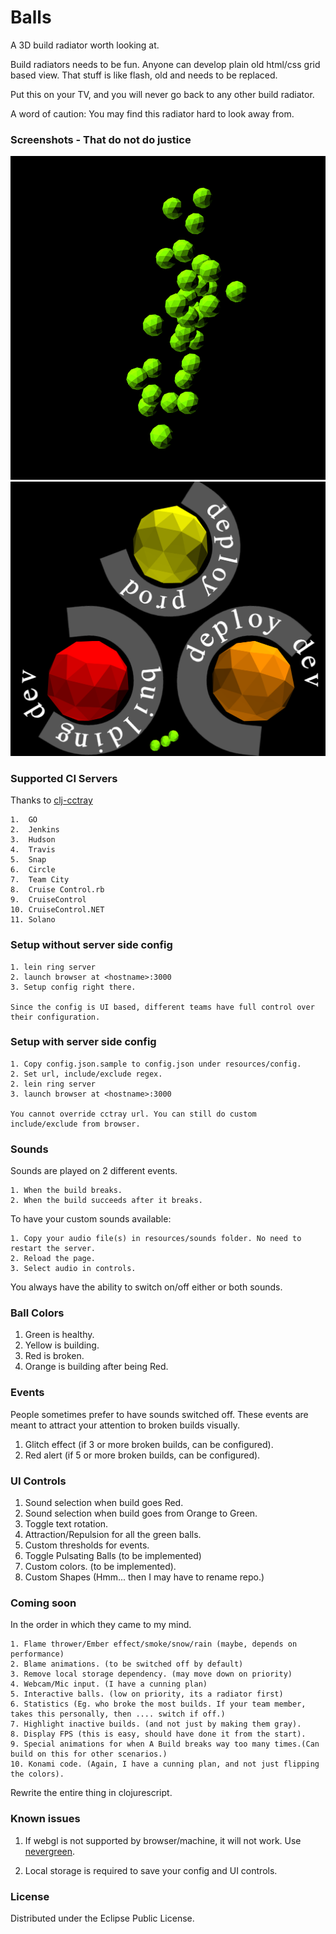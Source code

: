 # Balls

A 3D build radiator worth looking at.

Build radiators needs to be fun. Anyone can develop plain old html/css grid based view.
That stuff is like flash, old and needs to be replaced.

Put this on your TV, and you will never go back to any other build radiator.

A word of caution: You may find this radiator hard to look away from.

### Screenshots - That do not do justice

![Green balls](docs/all-green-balls.png)
![Building balls](docs/balls-building.png)

### Supported CI Servers

Thanks to [clj-cctray](https://github.com/build-canaries/clj-cctray)

	1.  GO
	2.  Jenkins
	3.  Hudson
	4.  Travis
	5.  Snap
	6.  Circle
	7.  Team City
	8.  Cruise Control.rb
	9.  CruiseControl
	10. CruiseControl.NET
	11. Solano

### Setup without server side config

	1. lein ring server
	2. launch browser at <hostname>:3000
	3. Setup config right there.

	Since the config is UI based, different teams have full control over their configuration.

### Setup with server side config

	1. Copy config.json.sample to config.json under resources/config.
	2. Set url, include/exclude regex.
	2. lein ring server
	3. launch browser at <hostname>:3000

	You cannot override cctray url. You can still do custom include/exclude from browser.

### Sounds

Sounds are played on 2 different events.

	1. When the build breaks.
	2. When the build succeeds after it breaks.

To have your custom sounds available:

	1. Copy your audio file(s) in resources/sounds folder. No need to restart the server.
	2. Reload the page.
	3. Select audio in controls.

You always have the ability to switch on/off either or both sounds.

### Ball Colors

1. Green is healthy.
2. Yellow is building.
3. Red is broken.
4. Orange is building after being Red.

### Events
People sometimes prefer to have sounds switched off.
These events are meant to attract your attention to broken builds visually.

1. Glitch effect (if 3 or more broken builds, can be configured).
2. Red alert (if 5 or more broken builds, can be configured).

### UI Controls

1. Sound selection when build goes Red.
2. Sound selection when build goes from Orange to Green.
3. Toggle text rotation.
4. Attraction/Repulsion for all the green balls.
5. Custom thresholds for events.
6. Toggle Pulsating Balls (to be implemented)
7. Custom colors. (to be implemented).
8. Custom Shapes (Hmm... then I may have to rename repo.)

### Coming soon

In the order in which they came to my mind.

	1. Flame thrower/Ember effect/smoke/snow/rain (maybe, depends on performance)
	2. Blame animations. (to be switched off by default)
	3. Remove local storage dependency. (may move down on priority)
	4. Webcam/Mic input. (I have a cunning plan)
	5. Interactive balls. (low on priority, its a radiator first)
	6. Statistics (Eg. who broke the most builds. If your team member, takes this personally, then .... switch if off.)
	7. Highlight inactive builds. (and not just by making them gray).
	8. Display FPS (this is easy, should have done it from the start).
	9. Special animations for when A Build breaks way too many times.(Can build on this for other scenarios.)
	10. Konami code. (Again, I have a cunning plan, and not just flipping the colors).

Rewrite the entire thing in clojurescript.

### Known issues

1. If webgl is not supported by browser/machine, it will not work.
   Use [nevergreen](https://github.com/build-canaries/nevergreen).

2. Local storage is required to save your config and UI controls.

### License

Distributed under the Eclipse Public License.